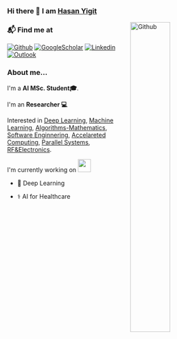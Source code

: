 ### Hi there 👋 I am [Hasan Yigit](https://chenminghui.com)

<img width="43%" align="right" alt="Github" src="https://pbs.twimg.com/media/FoXIi1PX0AACO21?format=jpg&name=small" />


### 📬 Find me at

[![Github](https://img.shields.io/badge/-Github-000?style=flat&logo=Github&logoColor=white)](https://github.com/ygt22)
[![GoogleScholar](https://img.shields.io/badge/-GoogleScholar-c14438?style=flat&logo=GoogleScholar&logoColor=white)](https://scholar.google.com/citations?user=zU_84fUAAAAJ&hl=tr2)
[![Linkedin](https://img.shields.io/badge/-LinkedIn-Green?style=flat&logo=Linkedin&logoColor=white)](https://www.linkedin.com/in/ygthasan/)
[![Outlook](https://img.shields.io/badge/-Outlook-0078D4?style=flat&logo=Microsoft-Outlook&logoColor=white)](mailto:@outlook.com)


### About me... 
I'm a **AI MSc. Student🎓**. 

I'm an **Researcher 💻** 

Interested in [Deep Learning](), [Machine Learning](), [Algorithms-Mathematics](), [Software Enginnering](), [Accelareted Computing](), [Parallel Systems](),  [RF&Electronics](). 

I'm currently working on <img src="https://media.giphy.com/media/WUlplcMpOCEmTGBtBW/giphy.gif" width="30">
  - 🧠 Deep Learning
  
  - ⚕️ AI for Healthcare
